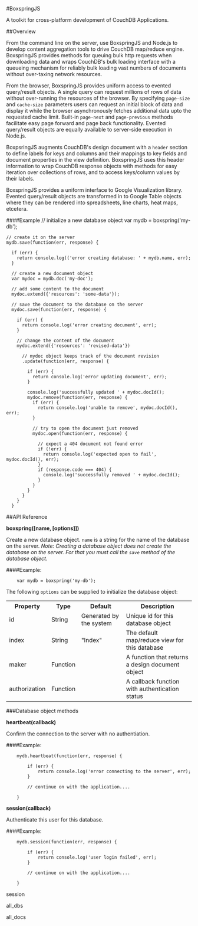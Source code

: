 #BoxspringJS

A toolkit for cross-platform development of CouchDB Applications.

##Overview

From the command line on the server, use BoxspringJS and Node.js to develop content aggregation tools to drive 
CouchDB map/reduce engine. 
BoxspringJS provides methods for queuing bulk http requests when downloading data and wraps 
CouchDB's bulk loading interface with a queueing mechanism for reliably bulk loading 
vast numbers of documents without over-taxing network resources.

From the browser, BoxspringJS provides uniform access to evented query/result objects. A single
query can request millions of rows of data without over-running the resources of the browser.
By specifying <code>page-size</code> and <code>cache-size</code> parameters users can request an initial 
block of data and display it while the browser asynchronously fetches additional data upto the 
requested cache limit. Built-in <code>page-next</code> and <code>page-previous</code> methods
facilitate easy page forward and page back functionality. Evented query/result objects are
equally available to server-side execution in Node.js.

BoxpsringJS augments CouchDB's design document with a <code>header</code> section to define
labels for keys and columns and their mappings to key fields and document properties in the
view definition. BoxspringJS uses this header information to wrap CouchDB response objects
with methods for easy iteration over collections of rows, and to access keys/column 
values by their labels.

BoxspringJS provides a uniform interface to Google Visualization library. Evented query/result
objects are transformed in to Google Table objects where they can be rendered into 
spreadsheets, line charts, heat maps, etcetera.  

####Example
    // initialize a new database object
    var mydb = boxspring('my-db');
    
    // create it on the server
    mydb.save(function(err, response) {
    
      if (err) {
        return console.log(('error creating database: ' + mydb.name, err);
      }
      
      // create a new document object
      var mydoc = mydb.doc('my-doc');
      
      // add some content to the document
      mydoc.extend({'resources': 'some-data'});
      
      // save the document to the database on the server
      mydoc.save(function(err, response) {
      
        if (err) {
          return console.log('error creating document', err);
        }
        
        // change the content of the document
        mydoc.extend({'resources': 'revised-data'})
        
          // mydoc object keeps track of the document revision
          .update(function(err, response) {
            
            if (err) {
              return console.log('error updating document', err);
            }
            
            console.log('successfully updated ' + mydoc.docId();
            mydoc.remove(function(err, response) {
              if (err) {
                return console.log('unable to remove', mydoc.docId(), err);
              }
                
              // try to open the document just removed
              mydoc.open(function(err, response) {
              
                // expect a 404 document not found error
                if (!err) {
                  return console.log('expected open to fail', mydoc.docId(), err);
                }
                if (response.code === 404) {
                  console.log('successfully removed ' + mydoc.docId();
                }
              } 
            }
          }
        }
      }
      
##API Reference

__boxspring([name, [options]])__

Create a new database object. <code>name</code> is a string for the name of the database on the server. <em>Note: Creating a database object does not create the database on the server. For that you must call the <code>save</code> method of the database object.</em>

####Example:

        var mydb = boxspring('my-db');
        
The following <code>options</code> can be supplied to initialize the database object:

<table>
  <tr>
    <th>Property</th>
    <th>Type</th>
    <th>Default</th>
    <th>Description</th>
  </tr>
  <tr>
    <td>id</td>
    <td>String</td>
    <td>Generated by the system</td>
    <td>Unique id for this database object</td>
  </tr>
    <tr>
    <td>index</td>
    <td>String</td>
    <td>"Index"</td>
    <td>The default map/reduce view for this database</td>
  </tr>
    <tr>
    <td>maker</td>
    <td>Function</td>
    <td></td>
    <td>A function that returns a design document object</td>
  </tr>
    <tr>
    <td>authorization</td>
    <td>Function</td>
    <td></td>
    <td>A callback function with authentication status</td>
  </tr>
</table>

###Database object methods

__heartbeat(callback)__

Confirm the connection to the server with no authentiation.

####Example:

        mydb.heartbeat(function(err, response) {
        
            if (err) {
                return console.log('error connecting to the server', err);
            }
            
            // continue on with the application....
            
        }

__session(callback)__

Authenticate this user for this database.

####Example:

        mydb.session(function(err, response) {
        
            if (err) {
                return console.log('user login failed', err);
            }
            
            // continue on with the application....
            
        }



session

all_dbs

all_docs
        
     


    
